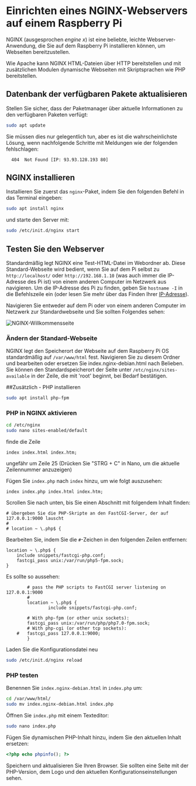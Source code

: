 # Einrichten eines NGINX-Webservers auf einem Raspberry Pi

NGINX (ausgesprochen *engine x*) ist eine beliebte, leichte Webserver-Anwendung, die Sie auf dem Raspberry Pi installieren können, um Webseiten bereitzustellen.

Wie Apache kann NGINX HTML-Dateien über HTTP bereitstellen und mit zusätzlichen Modulen dynamische Webseiten mit Skriptsprachen wie PHP bereitstellen.

## Datenbank der verfügbaren Pakete aktualisieren

Stellen Sie sicher, dass der Paketmanager über aktuelle Informationen zu den verfügbaren Paketen verfügt:

```bash
sudo apt update
```

Sie müssen dies nur gelegentlich tun, aber es ist die wahrscheinlichste Lösung, wenn nachfolgende Schritte mit Meldungen wie der folgenden fehlschlagen:
```
  404  Not Found [IP: 93.93.128.193 80]
```

## NGINX installieren

Installieren Sie zuerst das `nginx`-Paket, indem Sie den folgenden Befehl in das Terminal eingeben:

```bash
sudo apt install nginx
```

und starte den Server mit:

```bash
sudo /etc/init.d/nginx start
```

## Testen Sie den Webserver

Standardmäßig legt NGINX eine Test-HTML-Datei im Webordner ab. Diese Standard-Webseite wird bedient, wenn Sie auf dem Pi selbst zu `http://localhost/` oder `http://192.168.1.10` (was auch immer die IP-Adresse des Pi ist) von einem anderen Computer im Netzwerk aus navigieren. Um die IP-Adresse des Pi zu finden, geben Sie `hostname -I` in die Befehlszeile ein (oder lesen Sie mehr über das Finden Ihrer [IP-Adresse](../ip-address.md)).

Navigieren Sie entweder auf dem Pi oder von einem anderen Computer im Netzwerk zur Standardwebseite und Sie sollten Folgendes sehen:

![NGINX-Willkommensseite](images/nginx-welcome.png)

### Ändern der Standard-Webseite

NGINX legt den Speicherort der Webseite auf dem Raspberry Pi OS standardmäßig auf `/var/www/html` fest. Navigieren Sie zu diesem Ordner und bearbeiten oder ersetzen Sie index.nginx-debian.html nach Belieben. Sie können den Standardspeicherort der Seite unter `/etc/nginx/sites-available` in der Zeile, die mit 'root' beginnt, bei Bedarf bestätigen.


##Zusätzlich - PHP installieren

```bash
sudo apt install php-fpm
```

### PHP in NGINX aktivieren

```bash
cd /etc/nginx
sudo nano sites-enabled/default
```

finde die Zeile

```
index index.html index.htm;
```

ungefähr um Zeile 25 (Drücken Sie "STRG + C" in Nano, um die aktuelle Zeilennummer anzuzeigen)

Fügen Sie `index.php` nach `index` hinzu, um wie folgt auszusehen:

```
index index.php index.html index.htm;
```

Scrollen Sie nach unten, bis Sie einen Abschnitt mit folgendem Inhalt finden:

```
# übergeben Sie die PHP-Skripte an den FastCGI-Server, der auf 127.0.0.1:9000 lauscht
#
# location ~ \.php$ {
```

Bearbeiten Sie, indem Sie die `#`-Zeichen in den folgenden Zeilen entfernen:

```
location ~ \.php$ {
	include snippets/fastcgi-php.conf;
	fastcgi_pass unix:/var/run/php5-fpm.sock;
}
```

Es sollte so aussehen:

```
        # pass the PHP scripts to FastCGI server listening on 127.0.0.1:9000
        #
        location ~ \.php$ {
                include snippets/fastcgi-php.conf;
        
		# With php-fpm (or other unix sockets):
		fastcgi_pass unix:/var/run/php/php7.0-fpm.sock;
		# With php-cgi (or other tcp sockets):
	#	fastcgi_pass 127.0.0.1:9000;
        }
```

Laden Sie die Konfigurationsdatei neu

```bash
sudo /etc/init.d/nginx reload
```

### PHP testen

Benennen Sie `index.nginx-debian.html` in `index.php` um:

```bash
cd /var/www/html/
sudo mv index.nginx-debian.html index.php
```

Öffnen Sie `index.php` mit einem Texteditor:

```bash
sudo nano index.php
```

Fügen Sie dynamischen PHP-Inhalt hinzu, indem Sie den aktuellen Inhalt ersetzen:
```php
<?php echo phpinfo(); ?>
```

Speichern und aktualisieren Sie Ihren Browser. Sie sollten eine Seite mit der PHP-Version, dem Logo und den aktuellen Konfigurationseinstellungen sehen.